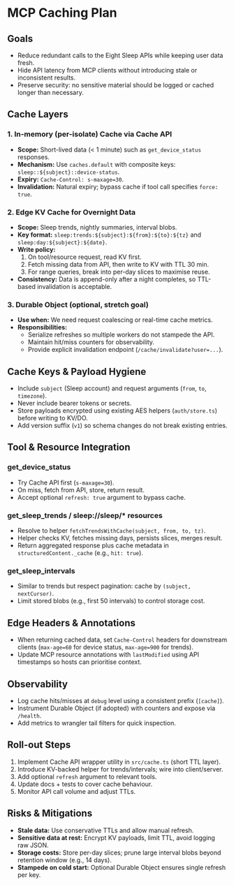 # MCP Caching Plan

## Goals
- Reduce redundant calls to the Eight Sleep APIs while keeping user data fresh.
- Hide API latency from MCP clients without introducing stale or inconsistent results.
- Preserve security: no sensitive material should be logged or cached longer than necessary.

## Cache Layers

### 1. In-memory (per-isolate) Cache via Cache API
- **Scope:** Short-lived data (< 1 minute) such as `get_device_status` responses.
- **Mechanism:** Use `caches.default` with composite keys: `sleep::${subject}::device-status`.
- **Expiry:** `Cache-Control: s-maxage=30`.
- **Invalidation:** Natural expiry; bypass cache if tool call specifies `force: true`.

### 2. Edge KV Cache for Overnight Data
- **Scope:** Sleep trends, nightly summaries, interval blobs.
- **Key format:** `sleep:trends:${subject}:${from}:${to}:${tz}` and `sleep:day:${subject}:${date}`.
- **Write policy:**
  1. On tool/resource request, read KV first.
  2. Fetch missing data from API, then write to KV with TTL 30 min.
  3. For range queries, break into per-day slices to maximise reuse.
- **Consistency:** Data is append-only after a night completes, so TTL-based invalidation is acceptable.

### 3. Durable Object (optional, stretch goal)
- **Use when:** We need request coalescing or real-time cache metrics.
- **Responsibilities:**
  - Serialize refreshes so multiple workers do not stampede the API.
  - Maintain hit/miss counters for observability.
  - Provide explicit invalidation endpoint (`/cache/invalidate?user=...`).

## Cache Keys & Payload Hygiene
- Include `subject` (Sleep account) and request arguments (`from`, `to`, `timezone`).
- Never include bearer tokens or secrets.
- Store payloads encrypted using existing AES helpers (`auth/store.ts`) before writing to KV/DO.
- Add version suffix (`v1`) so schema changes do not break existing entries.

## Tool & Resource Integration

### get_device_status
- Try Cache API first (`s-maxage=30`).
- On miss, fetch from API, store, return result.
- Accept optional `refresh: true` argument to bypass cache.

### get_sleep_trends / sleep://sleep/* resources
- Resolve to helper `fetchTrendsWithCache(subject, from, to, tz)`.
- Helper checks KV, fetches missing days, persists slices, merges result.
- Return aggregated response plus cache metadata in `structuredContent._cache` (e.g., `hit: true`).

### get_sleep_intervals
- Similar to trends but respect pagination: cache by `(subject, nextCursor)`.
- Limit stored blobs (e.g., first 50 intervals) to control storage cost.

## Edge Headers & Annotations
- When returning cached data, set `Cache-Control` headers for downstream clients (`max-age=60` for device status, `max-age=900` for trends).
- Update MCP resource annotations with `lastModified` using API timestamps so hosts can prioritise context.

## Observability
- Log cache hits/misses at `debug` level using a consistent prefix (`[cache]`).
- Instrument Durable Object (if adopted) with counters and expose via `/health`.
- Add metrics to wrangler tail filters for quick inspection.

## Roll-out Steps
1. Implement Cache API wrapper utility in `src/cache.ts` (short TTL layer).
2. Introduce KV-backed helper for trends/intervals; wire into client/server.
3. Add optional `refresh` argument to relevant tools.
4. Update docs + tests to cover cache behaviour.
5. Monitor API call volume and adjust TTLs.

## Risks & Mitigations
- **Stale data:** Use conservative TTLs and allow manual refresh.
- **Sensitive data at rest:** Encrypt KV payloads, limit TTL, avoid logging raw JSON.
- **Storage costs:** Store per-day slices; prune large interval blobs beyond retention window (e.g., 14 days).
- **Stampede on cold start:** Optional Durable Object ensures single refresh per key.

